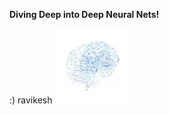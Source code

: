 
**Diving Deep into Deep Neural Nets!**                                                                                             

                   
:)              ravikesh                                   ![](brain.webp) 

